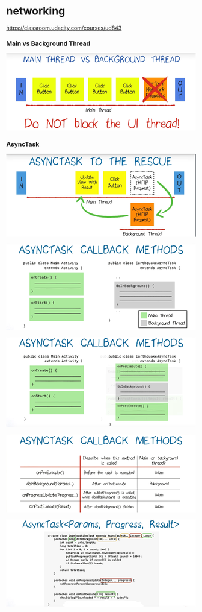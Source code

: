 # networking

https://classroom.udacity.com/courses/ud843


### Main vs Background Thread

![](/images/main_vs_background_thread.png)

### AsyncTask

![](/images/asynctask.png)

![](/images/asynctask1.png)

![](/images/asynctask2.png)

![](/images/asynctask3.png)

![](/images/asynctask4.png)
